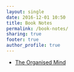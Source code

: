 ```yaml
---
layout: single
date: 2016-12-01 10:50
title: Book Notes
permalink: /book-notes/
sharing: true
footer: true
author_profile: true
---
```


* [The Organised Mind](./the-organized-mind/)
